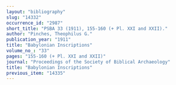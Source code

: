 ```yaml
---
layout: "bibliography"
slug: "14332"
occurrence_id: "2987"
short_title: "PSBA 33 (1911), 155-160 (+ Pl. XXI and XXII)."
author: "Pinches, Theophilus G."
publication_year: "1911"
title: "Babylonian Inscriptions"
volume_no_: "33"
pages: "155-160 (+ Pl. XXI and XXII)"
journal: "Proceedings of the Society of Biblical Archaeology"
title: "Babylonian Inscriptions"
previous_item: "14335"
---
```

